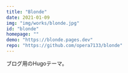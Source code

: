 ```yaml
---
title: "Blonde"
date: 2021-01-09 
img: "img/works/blonde.jpg"
id: "blonde"
homepage: ""
demo: "https://blonde.pages.dev"
repo: "https://github.com/opera7133/blonde"
---
```


ブログ用のHugoテーマ。